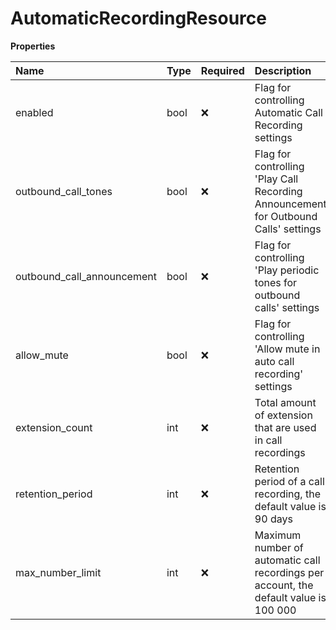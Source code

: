 # AutomaticRecordingResource

**Properties**

| Name                       | Type | Required | Description                                                                           |
| :------------------------- | :--- | :------- | :------------------------------------------------------------------------------------ |
| enabled                    | bool | ❌       | Flag for controlling Automatic Call Recording settings                                |
| outbound_call_tones        | bool | ❌       | Flag for controlling 'Play Call Recording Announcement for Outbound Calls' settings   |
| outbound_call_announcement | bool | ❌       | Flag for controlling 'Play periodic tones for outbound calls' settings                |
| allow_mute                 | bool | ❌       | Flag for controlling 'Allow mute in auto call recording' settings                     |
| extension_count            | int  | ❌       | Total amount of extension that are used in call recordings                            |
| retention_period           | int  | ❌       | Retention period of a call recording, the default value is 90 days                    |
| max_number_limit           | int  | ❌       | Maximum number of automatic call recordings per account, the default value is 100 000 |

<!-- This file was generated by liblab | https://liblab.com/ -->
